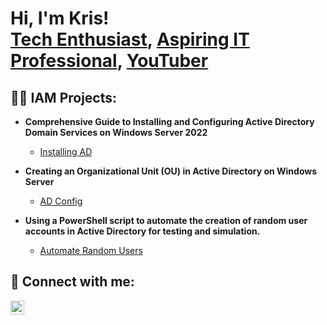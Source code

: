 <h1>Hi, I'm Kris! <br/><a href="https://github.com/KLavallais">Tech Enthusiast</a>, <a href="https://www.linkedin.com/in/lavallaistech/">Aspiring IT Professional</a>, <a href="https://www.youtube.com/TheLobMob">YouTuber</a>



<h2>👨‍💻 IAM Projects:</h2>

- <b>Comprehensive Guide to Installing and Configuring Active Directory Domain Services on Windows Server 2022</b>
  - [Installing AD](https://github.com/KLavallais/InstallAD/)
    
- <b>Creating an Organizational Unit (OU) in Active Directory on Windows Server</b>
  - [AD Config](https://github.com/KLavallais/ADConfig)
    
- <b>Using a PowerShell script to automate the creation of random user accounts in Active Directory for testing and simulation.</b>
  - [Automate Random Users](https://github.com/KLavallais/AutomateRandomUser)
    
<h2> 🤳 Connect with me:</h2>


[<img align="left" alt="LavallaisTech | LinkedIn" width="22px" src="https://cdn.jsdelivr.net/npm/simple-icons@v3/icons/linkedin.svg" />][linkedin]



[linkedin]: https://linkedin.com/in/lavallaistech
<!--
**KLavallais/Klavallais** is a ✨ _special_ ✨ repository because its `README.md` (this file) appears on your GitHub profile.

Here are some ideas to get you started:

- 🔭 I’m currently working on ...
- 🌱 I’m currently learning ...
- 👯 I’m looking to collaborate on ...
- 🤔 I’m looking for help with ...
- 💬 Ask me about ...
- 📫 How to reach me: ...
- 😄 Pronouns: ...
- ⚡ Fun fact: ...
-->

